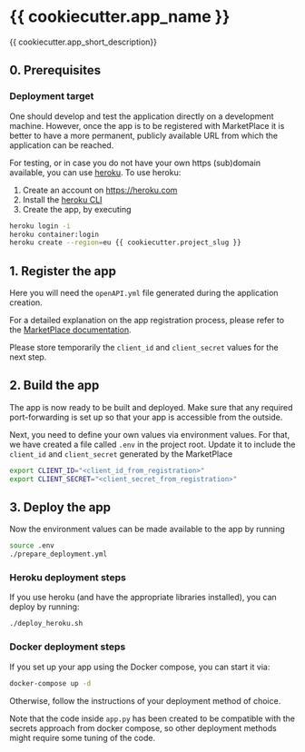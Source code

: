 # {{ cookiecutter.app_name }}
{{ cookiecutter.app_short_description}}

## 0. Prerequisites

### Deployment target
One should develop and test the application directly on a development machine.
However, once the app is to be registered with MarketPlace it is better to have a more permanent, publicly available URL from which the application can be reached.

For testing, or in case you do not have your own https (sub)domain available, you can use [heroku](https://heroku.com).
To use heroku:
1. Create an account on https://heroku.com
1. Install the [heroku CLI](https://devcenter.heroku.com/articles/heroku-cli)
1. Create the app, by executing
```sh
heroku login -i
heroku container:login
heroku create --region=eu {{ cookiecutter.project_slug }}
```

## 1. Register the app

Here you will need the  `openAPI.yml` file generated during the application creation.

For a detailed explanation on the app registration process, please refer to the [MarketPlace documentation](https://materials-marketplace.readthedocs.io/en/latest/).

Please store temporarily the `client_id` and `client_secret` values for the next step.

## 2. Build the app
The app is now ready to be built and deployed.
Make sure that any required port-forwarding is set up so that your app is accessible from the outside.

Next, you need to define your own values via environment values.
For that, we have created a file called `.env` in the project root.
Update it to include the `client_id` and `client_secret` generated by the MarketPlace
```sh
export CLIENT_ID="<client_id_from_registration>"
export CLIENT_SECRET="<client_secret_from_registration>"
```
## 3. Deploy the app

Now the environment values can be made available to the app by running
```sh
source .env
./prepare_deployment.yml
```

### Heroku deployment steps
If you use heroku (and have the appropriate libraries installed), you can deploy by running:
```sh
./deploy_heroku.sh
```
### Docker deployment steps
If you set up your app using the Docker compose, you can start it via:
```sh
docker-compose up -d
```

Otherwise, follow the instructions of your deployment method of choice.

Note that the code inside `app.py` has been created to be compatible with the secrets approach from docker compose, so other deployment methods might require some tuning of the code.
